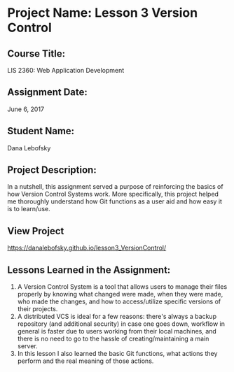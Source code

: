 # Project Name:  Lesson 3 Version Control

## Course Title:
LIS 2360:  Web Application Development

## Assignment Date:  
June 6, 2017

## Student Name:  
Dana Lebofsky

## Project Description:
In a nutshell, this assignment served a purpose of reinforcing the basics of how Version Control Systems work. More specifically, this project helped me thoroughly understand how Git functions as a user aid and how easy it is to learn/use.

## View Project
https://danalebofsky.github.io/lesson3_VersionControl/

## Lessons Learned in the Assignment:
1. A Version Control System is a tool that allows users to manage their files properly by knowing what changed were made, when they were made, who made the changes, and how to access/utilize specific versions of their projects.
2. A distributed VCS is ideal for a few reasons: there's always a backup repository (and additional security) in case one goes down, workflow in general is faster due to users working from their local machines, and there is no need to go to the hassle of creating/maintaining a main server.
3. In this lesson I also learned the basic Git functions, what actions they perform and the real meaning of those actions. 

